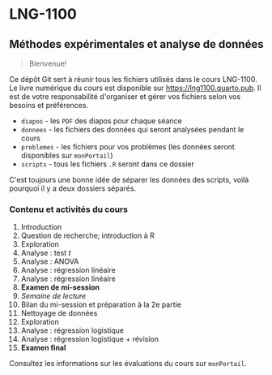 # LNG-1100

## Méthodes expérimentales et analyse de données

> Bienvenue!

Ce dépôt Git sert à réunir tous les fichiers utilisés dans le cours LNG-1100.
Le livre numérique du cours est disponible sur <https://lng1100.quarto.pub>.
Il est de votre responsabilité d'organiser et gérer vos fichiers selon vos besoins et préférences.

- `diapos` - les `PDF` des diapos pour chaque séance
- `donnees` - les fichiers des données qui seront analysées pendant le cours
- `problemes` - les fichiers pour vos problèmes (les données seront disponibles sur `monPortail`)
- `scripts` - tous les fichiers `.R` seront dans ce dossier

C'est toujours une bonne idée de séparer les données des scripts, voilà pourquoi il y a deux dossiers séparés.

### Contenu et activités du cours

1. Introduction
2. Question de recherche; introduction à R
3. Exploration
4. Analyse : test _t_
5. Analyse : ANOVA
6. Analyse : régression linéaire
7. Analyse : régression linéaire
8. **Examen de mi-session**
9. _Semaine de lecture_
10. Bilan du mi-session et préparation à la 2e partie
11. Nettoyage de données
12. Exploration
13. Analyse : régression logistique
14. Analyse : régression logistique + révision
15. **Examen final**

Consultez les informations sur les évaluations du cours sur `monPortail`.
